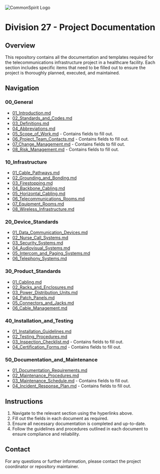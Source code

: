![CommonSpirit Logo](https://www.commonspirit.org/content/dam/shared/en/logos/commonspirit-logo-1.svg)

# Division 27 - Project Documentation

## Overview
This repository contains all the documentation and templates required for the telecommunications infrastructure project in a healthcare facility. Each section includes specific items that need to be filled out to ensure the project is thoroughly planned, executed, and maintained.

## Navigation

### 00_General
- [01_Introduction.md](./00_General/01_Introduction.md)
- [02_Standards_and_Codes.md](./00_General/02_Standards_and_Codes.md)
- [03_Definitions.md](./00_General/03_Definitions.md)
- [04_Abbreviations.md](./00_General/04_Abbreviations.md)
- [05_Scope_of_Work.md](./00_General/05_Scope_of_Work.md) - Contains fields to fill out.
- [06_Project_Team_Contacts.md](./00_General/06_Project_Team_Contacts.md) - Contains fields to fill out.
- [07_Change_Management.md](./00_General/07_Change_Management.md) - Contains fields to fill out.
- [08_Risk_Management.md](./00_General/08_Risk_Management.md) - Contains fields to fill out.

### 10_Infrastructure
- [01_Cable_Pathways.md](./10_Infrastructure/01_Cable_Pathways.md)
- [02_Grounding_and_Bonding.md](./10_Infrastructure/02_Grounding_and_Bonding.md)
- [03_Firestopping.md](./10_Infrastructure/03_Firestopping.md)
- [04_Backbone_Cabling.md](./10_Infrastructure/04_Backbone_Cabling.md)
- [05_Horizontal_Cabling.md](./10_Infrastructure/05_Horizontal_Cabling.md)
- [06_Telecommunications_Rooms.md](./10_Infrastructure/06_Telecommunications_Rooms.md)
- [07_Equipment_Rooms.md](./10_Infrastructure/07_Equipment_Rooms.md)
- [08_Wireless_Infrastructure.md](./10_Infrastructure/08_Wireless_Infrastructure.md)

### 20_Device_Standards
- [01_Data_Communication_Devices.md](./20_Device_Standards/01_Data_Communication_Devices.md)
- [02_Nurse_Call_Systems.md](./20_Device_Standards/02_Nurse_Call_Systems.md)
- [03_Security_Systems.md](./20_Device_Standards/03_Security_Systems.md)
- [04_Audiovisual_Systems.md](./20_Device_Standards/04_Audiovisual_Systems.md)
- [05_Intercom_and_Paging_Systems.md](./20_Device_Standards/05_Intercom_and_Paging_Systems.md)
- [06_Telephony_Systems.md](./20_Device_Standards/06_Telephony_Systems.md)

### 30_Product_Standards
- [01_Cabling.md](./30_Product_Standards/01_Cabling.md)
- [02_Racks_and_Enclosures.md](./30_Product_Standards/02_Racks_and_Enclosures.md)
- [03_Power_Distribution_Units.md](./30_Product_Standards/03_Power_Distribution_Units.md)
- [04_Patch_Panels.md](./30_Product_Standards/04_Patch_Panels.md)
- [05_Connectors_and_Jacks.md](./30_Product_Standards/05_Connectors_and_Jacks.md)
- [06_Cable_Management.md](./30_Product_Standards/06_Cable_Management.md)

### 40_Installation_and_Testing
- [01_Installation_Guidelines.md](./40_Installation_and_Testing/01_Installation_Guidelines.md)
- [02_Testing_Procedures.md](./40_Installation_and_Testing/02_Testing_Procedures.md)
- [03_Inspection_Checklist.md](./40_Installation_and_Testing/03_Inspection_Checklist.md) - Contains fields to fill out.
- [04_Certification_Forms.md](./40_Installation_and_Testing/04_Certification_Forms.md) - Contains fields to fill out.

### 50_Documentation_and_Maintenance
- [01_Documentation_Requirements.md](./50_Documentation_and_Maintenance/01_Documentation_Requirements.md)
- [02_Maintenance_Procedures.md](./50_Documentation_and_Maintenance/02_Maintenance_Procedures.md)
- [03_Maintenance_Schedule.md](./50_Documentation_and_Maintenance/03_Maintenance_Schedule.md) - Contains fields to fill out.
- [04_Incident_Response_Plan.md](./50_Documentation_and_Maintenance/04_Incident_Response_Plan.md) - Contains fields to fill out.

## Instructions
1. Navigate to the relevant section using the hyperlinks above.
2. Fill out the fields in each document as required.
3. Ensure all necessary documentation is completed and up-to-date.
4. Follow the guidelines and procedures outlined in each document to ensure compliance and reliability.

## Contact
For any questions or further information, please contact the project coordinator or repository maintainer.
